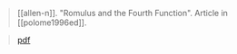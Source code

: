 > [[allen-n]]. "Romulus and the Fourth Function". Article in [[polome1996ed]].

> [pdf](a/allen-n1996-romulus.pdf)